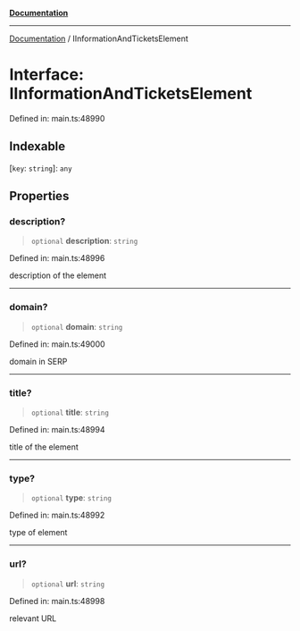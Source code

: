 [**Documentation**](../README.md)

***

[Documentation](../README.md) / IInformationAndTicketsElement

# Interface: IInformationAndTicketsElement

Defined in: main.ts:48990

## Indexable

\[`key`: `string`\]: `any`

## Properties

### description?

> `optional` **description**: `string`

Defined in: main.ts:48996

description of the element

***

### domain?

> `optional` **domain**: `string`

Defined in: main.ts:49000

domain in SERP

***

### title?

> `optional` **title**: `string`

Defined in: main.ts:48994

title of the element

***

### type?

> `optional` **type**: `string`

Defined in: main.ts:48992

type of element

***

### url?

> `optional` **url**: `string`

Defined in: main.ts:48998

relevant URL
